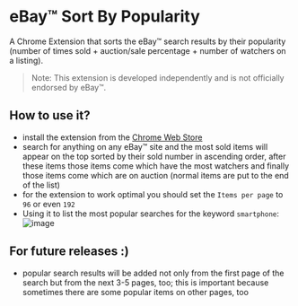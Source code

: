 # eBay™ Sort By Popularity
A Chrome Extension that sorts the eBay™ search results by their popularity (number of times sold + auction/sale percentage + number of watchers on a listing).  
> Note: This extension is developed independently and is not officially endorsed by eBay™.

## How to use it?
- install the extension from the [Chrome Web Store](https://chrome.google.com/webstore/detail/ebay-sort-by-popularity/hoiandnpgmngpknmfdnbkhigbbbgmpfm)
- search for anything on any  eBay™ site and the most sold items will appear on the top sorted by their sold number in ascending order, after these items those items come which have the most watchers and finally those items come which are on auction (normal items are put to the end of the list)
- for the extension to work optimal you should set the `Items per page` to `96` or even `192`
- Using it to list the most popular searches for the keyword `smartphone`:
![image](https://user-images.githubusercontent.com/37183688/44875531-211f1080-aca7-11e8-9cc9-3d89cfaf5c47.png)

## For future releases :)
- popular search results will be added not only from the first page of the search but from the next 3-5 pages, too; this is important because sometimes there are some popular items on other pages, too
